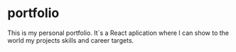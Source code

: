 # portfolio
This is my personal portfolio.
It`s a React aplication where I can show to the world my projects skills and career targets.
